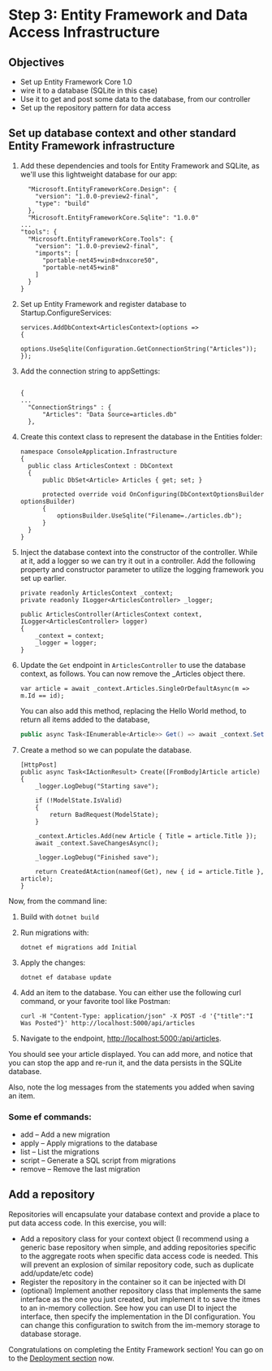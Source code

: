 # Step 3: Entity Framework and Data Access Infrastructure 

## Objectives
- Set up Entity Framework Core 1.0
- wire it to a database (SQLite in this case)
- Use it to get and post some data to the database, from our controller 
- Set up the repository pattern for data access  

## Set up database context and other standard Entity Framework infrastructure

1. Add these dependencies and tools for Entity Framework and SQLite, as we'll use this lightweight database for our app:

    ```
      "Microsoft.EntityFrameworkCore.Design": {
        "version": "1.0.0-preview2-final",
        "type": "build"
      },
      "Microsoft.EntityFrameworkCore.Sqlite": "1.0.0"
    ...
    "tools": {
      "Microsoft.EntityFrameworkCore.Tools": {
        "version": "1.0.0-preview2-final",
        "imports": [
          "portable-net45+win8+dnxcore50",
          "portable-net45+win8"
        ]
      }
    }
    ```

1. Set up Entity Framework and register database to Startup.ConfigureServices:

    ```
    services.AddDbContext<ArticlesContext>(options =>
    {
        options.UseSqlite(Configuration.GetConnectionString("Articles"));
    });
    ```


1. Add the connection string to appSettings:
    ```

    {
    ...
      "ConnectionStrings" : {
          "Articles": "Data Source=articles.db"
      },
    ```

1. Create this context class to represent the database in the Entities folder:

    ```
    namespace ConsoleApplication.Infrastructure
    {
      public class ArticlesContext : DbContext
      {
          public DbSet<Article> Articles { get; set; }

          protected override void OnConfiguring(DbContextOptionsBuilder optionsBuilder)
          {
              optionsBuilder.UseSqlite("Filename=./articles.db");
          }
      }
    }
    ```

1. Inject the database context into the constructor of the controller. While at it, add a logger so we can try it out in a controller. Add the following property and constructor parameter to utilize the logging framework you set up earlier. 

    ```
    private readonly ArticlesContext _context;
    private readonly ILogger<ArticlesController> _logger; 

    public ArticlesController(ArticlesContext context, ILogger<ArticlesController> logger)
    {
        _context = context;
        _logger = logger;
    }
    ```

1. Update the `Get` endpoint in `ArticlesController` to use the database context, as follows. You can now remove the _Articles object there.

    `var article = await _context.Articles.SingleOrDefaultAsync(m => m.Id == id);`

    You can also add this method, replacing the Hello World method, to return all items added to the database,
  
    ```C#
    public async Task<IEnumerable<Article>> Get() => await _context.Set<Article>().ToListAsync();
    ```

1. Create a method so we can populate the database.
    ```
    [HttpPost]
    public async Task<IActionResult> Create([FromBody]Article article)
    {
        _logger.LogDebug("Starting save");

        if (!ModelState.IsValid)
        {
            return BadRequest(ModelState);
        }

        _context.Articles.Add(new Article { Title = article.Title });
        await _context.SaveChangesAsync();

        _logger.LogDebug("Finished save");

        return CreatedAtAction(nameof(Get), new { id = article.Title }, article);
    }
    ```

Now, from the command line:

1. Build with `dotnet build`

1. Run migrations with:

    `dotnet ef migrations add Initial `

1. Apply the changes:

    `dotnet ef database update`

1. Add an item to the database. You can either use the following curl command, or your favorite tool like Postman:

    `
    curl -H "Content-Type: application/json" -X POST -d '{"title":"I Was Posted"}' http://localhost:5000/api/articles
    `

1. Navigate to the endpoint, [http://localhost:5000:/api/articles](http://localhost:5000:/api/articles).  

You should see your article displayed. You can add more, and notice that you can stop the app and re-run it, and the data persists in the SQLite database.

Also, note the log messages from the statements you added when saving an item.  

### Some ef commands:

  - add – Add a new migration
  - apply – Apply migrations to the database
  - list – List the migrations
  - script – Generate a SQL script from migrations
  - remove – Remove the last migration
  
## Add a repository 

Repositories will encapsulate your database context and provide a place to put data access code. In this exercise, you will:

- Add a repository class for your context object (I recommend using a generic base repository when simple, and adding repositories specific to the aggregate roots when specific data access code is needed. This will prevent an explosion of similar repository code, such as duplicate add/update/etc code)
- Register the repository in the container so it can be injected with DI 
- (optional) Implement another repository class that implements the same interface as the one you just created, but implement it to save the itmes to an in-memory collection. See how you can use DI to inject the interface, then specify the implementation in the DI configuration. You can change this configuration to switch from the im-memory storage to database storage. 


Congratulations on completing the Entity Framework section! You can go on to the [Deployment section](../04-Deploy/README.md) now.
